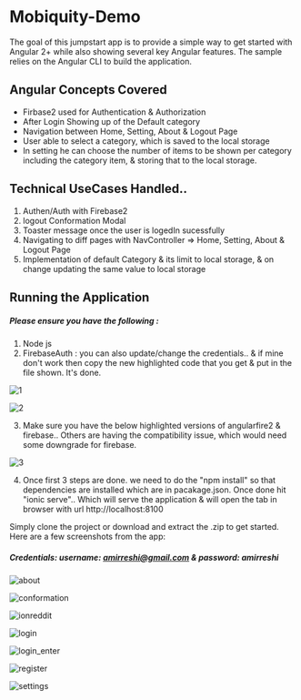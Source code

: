 # Mobiquity-Demo
The goal of this jumpstart app is to provide a simple way to get started with Angular 2+ while also showing several key Angular features. The sample relies on the Angular CLI to build the application.

## Angular Concepts Covered
* Firbase2 used for Authentication & Authorization
* After Login Showing up of the Default category
* Navigation between Home, Setting, About & Logout Page
* User able to select a category, which is saved to the local storage
* In setting he can choose the number of items to be shown per category including the category item, & storing that to the local storage.

## Technical UseCases Handled..
1. Authen/Auth with Firebase2
2. logout Conformation Modal
3. Toaster message once the user is logedIn sucessfully
4. Navigating to diff pages with NavController =>   Home, Setting, About & Logout Page
5. Implementation of default Category & its limit to local storage, & on change updating the same value to local storage

## Running the Application
##### Please ensure you have the following :
1. Node js
2. FirebaseAuth : you can also update/change the credentials.. & if mine don't work then copy the new highlighted code that you get & put in the file shown. It's done.

![1](https://user-images.githubusercontent.com/22952048/39734235-012e93ee-5294-11e8-96c4-e2c4b2764fc2.png)

![2](https://user-images.githubusercontent.com/22952048/39734236-015afc5e-5294-11e8-9d40-1d6096cb7c69.png)

3.  Make sure you have the below highlighted versions of angularfire2 & firebase.. Others are having the compatibility issue, which would need some downgrade for firebase. 

![3](https://user-images.githubusercontent.com/22952048/39734237-0187dd6e-5294-11e8-9f0c-3878cdc40c0d.png)

4. Once first 3 steps are done. we need to do the "npm install" so that dependencies are installed which are in pacakage.json. Once done hit "ionic serve".. Which will serve the application & will open the tab in browser with url http://localhost:8100

Simply clone the project or download and extract the .zip to get started. Here are a few screenshots from the app:

##### Credentials:  username: amirreshi@gmail.com & password: amirreshi

![about](https://user-images.githubusercontent.com/22952048/39735019-53e39be0-5297-11e8-85bd-15608c81844d.png)

![conformation](https://user-images.githubusercontent.com/22952048/39735020-5410f482-5297-11e8-9cd4-90a092e0f041.png)

![ionreddit](https://user-images.githubusercontent.com/22952048/39735021-543f5700-5297-11e8-9cb8-9d911c0abfc6.png)

![login](https://user-images.githubusercontent.com/22952048/39735022-54686cd0-5297-11e8-8ddb-2986de6ccbda.png)

![login_enter](https://user-images.githubusercontent.com/22952048/39735024-5495e7c8-5297-11e8-9436-bdb5b7f7beed.png)

![register](https://user-images.githubusercontent.com/22952048/39735025-54bf860a-5297-11e8-8311-f9bb4b1a41da.png)

![settings](https://user-images.githubusercontent.com/22952048/39735026-551467e2-5297-11e8-8cf5-28b07fc42369.png)



